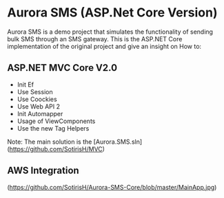 # Aurora SMS (ASP.Net Core Version)
Aurora SMS is a demo project that simulates the functionality of sending bulk SMS through an SMS gateway. This is the ASP.NET Core implementation of the original project
 and give an insight on  How to:
## ASP.NET MVC Core V2.0
- Init Ef
- Use Session
- Use Coockies
- Use Web API 2
- Init Automapper
- Usage of ViewComponents
- Use the new Tag Helpers

Note: The main solution is the [Aurora.SMS.sln] (https://github.com/SotirisH/MVC)

## AWS Integration

(https://github.com/SotirisH/Aurora-SMS-Core/blob/master/MainApp.jpg)
